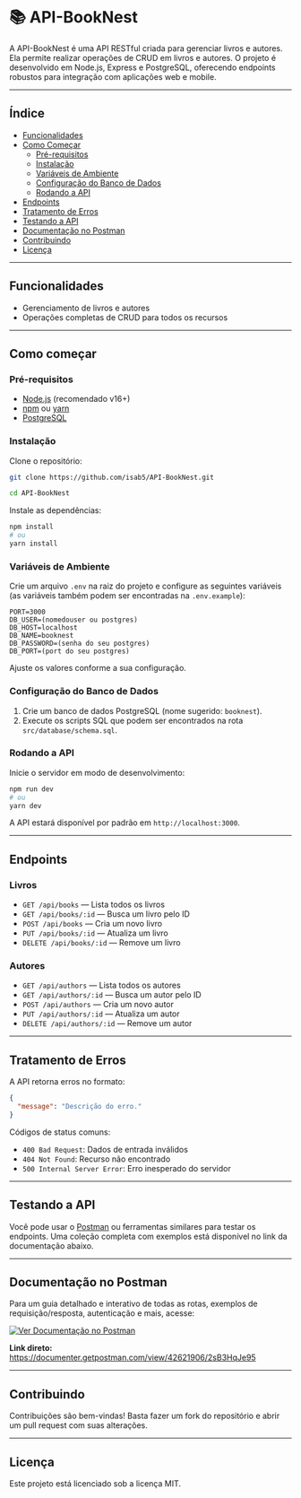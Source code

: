 # 📚 API-BookNest

A API-BookNest é uma API RESTful criada para gerenciar livros e autores. Ela permite realizar operações de CRUD em livros e autores. O projeto é desenvolvido em Node.js, Express e PostgreSQL, oferecendo endpoints robustos para integração com aplicações web e mobile.

---

## Índice

- [Funcionalidades](#funcionalidades)
- [Como Começar](#como-começar)
  - [Pré-requisitos](#pré-requisitos)
  - [Instalação](#instalação)
  - [Variáveis de Ambiente](#variáveis-de-ambiente)
  - [Configuração do Banco de Dados](#configuração-do-banco-de-dados)
  - [Rodando a API](#rodando-a-api)
- [Endpoints](#endpoints)
- [Tratamento de Erros](#tratamento-de-erros)
- [Testando a API](#testando-a-api)
- [Documentação no Postman](#documentação-no-postman)
- [Contribuindo](#contribuindo)
- [Licença](#licença)

---

## Funcionalidades

- Gerenciamento de livros e autores
- Operações completas de CRUD para todos os recursos

---

## Como começar

### Pré-requisitos

- [Node.js](https://nodejs.org/) (recomendado v16+)
- [npm](https://www.npmjs.com/) ou [yarn](https://yarnpkg.com/)
- [PostgreSQL](https://www.postgresql.org/)

### Instalação

Clone o repositório:

```bash
git clone https://github.com/isab5/API-BookNest.git

cd API-BookNest
```

Instale as dependências:

```bash
npm install
# ou
yarn install
```

### Variáveis de Ambiente

Crie um arquivo `.env` na raiz do projeto e configure as seguintes variáveis (as variáveis também podem ser encontradas na `.env.example`):

```
PORT=3000
DB_USER=(nomedouser ou postgres)
DB_HOST=localhost
DB_NAME=booknest
DB_PASSWORD=(senha do seu postgres)
DB_PORT=(port do seu postgres)
```

Ajuste os valores conforme a sua configuração.

### Configuração do Banco de Dados

1. Crie um banco de dados PostgreSQL (nome sugerido: `booknest`).
2. Execute os scripts SQL que podem ser encontrados na rota `src/database/schema.sql`.  

### Rodando a API

Inicie o servidor em modo de desenvolvimento:

```bash
npm run dev
# ou
yarn dev
```

A API estará disponível por padrão em `http://localhost:3000`.

---

## Endpoints

### Livros

- `GET /api/books` — Lista todos os livros
- `GET /api/books/:id` — Busca um livro pelo ID
- `POST /api/books` — Cria um novo livro
- `PUT /api/books/:id` — Atualiza um livro
- `DELETE /api/books/:id` — Remove um livro

### Autores

- `GET /api/authors` — Lista todos os autores
- `GET /api/authors/:id` — Busca um autor pelo ID
- `POST /api/authors` — Cria um novo autor
- `PUT /api/authors/:id` — Atualiza um autor
- `DELETE /api/authors/:id` — Remove um autor

---

## Tratamento de Erros

A API retorna erros no formato:

```json
{
  "message": "Descrição do erro."
}
```

Códigos de status comuns:
- `400 Bad Request`: Dados de entrada inválidos
- `404 Not Found`: Recurso não encontrado
- `500 Internal Server Error`: Erro inesperado do servidor

---

## Testando a API

Você pode usar o [Postman](https://www.postman.com/) ou ferramentas similares para testar os endpoints. Uma coleção completa com exemplos está disponível no link da documentação abaixo.

---

## Documentação no Postman

Para um guia detalhado e interativo de todas as rotas, exemplos de requisição/resposta, autenticação e mais, acesse:

[![Ver Documentação no Postman](https://img.shields.io/badge/Postman-API%20Docs-orange?logo=postman)](https://documenter.getpostman.com/view/42621906/2sB3HqJe95)

**Link direto:**  
https://documenter.getpostman.com/view/42621906/2sB3HqJe95

---

## Contribuindo

Contribuições são bem-vindas! Basta fazer um fork do repositório e abrir um pull request com suas alterações.

---

## Licença

Este projeto está licenciado sob a licença MIT.